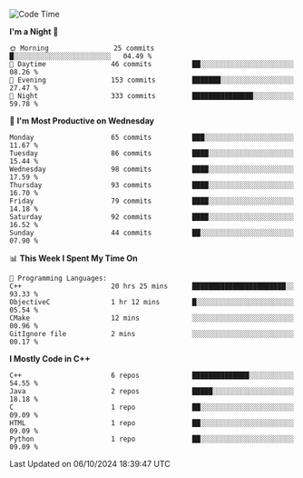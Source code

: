 <!--START_SECTION:waka-->
![Code Time](http://img.shields.io/badge/Code%20Time-75%20hrs%207%20mins-blue)

**I'm a Night 🦉** 

```text
🌞 Morning                25 commits          █░░░░░░░░░░░░░░░░░░░░░░░░   04.49 % 
🌆 Daytime                46 commits          ██░░░░░░░░░░░░░░░░░░░░░░░   08.26 % 
🌃 Evening                153 commits         ███████░░░░░░░░░░░░░░░░░░   27.47 % 
🌙 Night                  333 commits         ███████████████░░░░░░░░░░   59.78 % 
```
📅 **I'm Most Productive on Wednesday** 

```text
Monday                   65 commits          ███░░░░░░░░░░░░░░░░░░░░░░   11.67 % 
Tuesday                  86 commits          ████░░░░░░░░░░░░░░░░░░░░░   15.44 % 
Wednesday                98 commits          ████░░░░░░░░░░░░░░░░░░░░░   17.59 % 
Thursday                 93 commits          ████░░░░░░░░░░░░░░░░░░░░░   16.70 % 
Friday                   79 commits          ████░░░░░░░░░░░░░░░░░░░░░   14.18 % 
Saturday                 92 commits          ████░░░░░░░░░░░░░░░░░░░░░   16.52 % 
Sunday                   44 commits          ██░░░░░░░░░░░░░░░░░░░░░░░   07.90 % 
```


📊 **This Week I Spent My Time On** 

```text
💬 Programming Languages: 
C++                      20 hrs 25 mins      ███████████████████████░░   93.33 % 
ObjectiveC               1 hr 12 mins        █░░░░░░░░░░░░░░░░░░░░░░░░   05.54 % 
CMake                    12 mins             ░░░░░░░░░░░░░░░░░░░░░░░░░   00.96 % 
GitIgnore file           2 mins              ░░░░░░░░░░░░░░░░░░░░░░░░░   00.17 % 
```

**I Mostly Code in C++** 

```text
C++                      6 repos             ██████████████░░░░░░░░░░░   54.55 % 
Java                     2 repos             █████░░░░░░░░░░░░░░░░░░░░   18.18 % 
C                        1 repo              ██░░░░░░░░░░░░░░░░░░░░░░░   09.09 % 
HTML                     1 repo              ██░░░░░░░░░░░░░░░░░░░░░░░   09.09 % 
Python                   1 repo              ██░░░░░░░░░░░░░░░░░░░░░░░   09.09 % 
```




 Last Updated on 06/10/2024 18:39:47 UTC
<!--END_SECTION:waka-->
